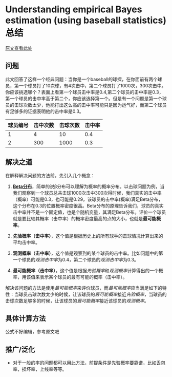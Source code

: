 # Understanding empirical Bayes estimation (using baseball statistics) 总结
[原文查看此处](http://varianceexplained.org/r/empirical_bayes_baseball/)
## 问题
此文回答了这样一个经典问题：当你是一个baseball的球探，在你面前有两个球员，第一个球员打了10次球，有4次击中，第二个球员打了1000次，300次击中。你应该挑选哪个？表面上看第一个球员击中率是0.4,第二个球员的击中率是0.3，第一个球员的击中率高于第二个，你应该选择第一个。但是有一个问题是第一个球员的击球次数太少，他能打出这么高的击中率可能只是因为运气好，而第二个球员有足够多的证据表明他的击中率是0.3。

|球员编号|击中次数|击球次数|击中率|
|---|---|---|---|
|1|4|10|0.4|
|2|300|1000|0.3|

## 解决之道
在解释解决问题的方法前，先引入几个概念：
1. **[Beta分布](http://varianceexplained.org/statistics/beta_distribution_and_baseball/)**，简单的说β分布可以理解为概率的概率分布。以击球问题为例，当我们观察到一个球员总共击球1000次击中300次得时候，我们真实的击中率（概率）可能是0.3，也可能是0.29，该球员的击中率(概率)满足Beta分布，这个分布在0.3的位置概率密度很高。Beta分布的原理告诉我们，球员的真实击中率并不是一个固定值，也是个随机变量，其满足Beta分布。评价一个球员就是要比较其概率（击中率）的概率密度最高的点的大小，也就是**最可能概率**。

1. **先验概率（击中率）**，这个值是根据历史上的所有球手的击球情况计算出来的平均击中率。
1. **观测概率（击中率）**，这个值是观察到的某个球员的击中率。比如问题中的第一个球员的*观测击中率*为0.4，第二个球员的*观测击中率*为0.3。
1. **最可能概率（击中率）**，这个值是根据*先验概率*和*观测概率*计算得出的一个概率，用该值来表示某个球员的最有可能的概率（击中率）。

解决该问题的方法是使用*最可能概率*来评价球员，而*最可能概率*应当满足如下的特性：当球员击球次数太少的时候，让该球员的*最可能概率*接近*先验概率*，当球员的击球次数足够多的时候，让该球员的*最可能概率*接近该球员的*观测概率*。

## 具体计算方法
公式不好编辑，参考原文吧

## 推广/泛化
- 对于一般的率的问题都可以用此方法，前提条件是先验概率要靠谱，比如丢包率，损坏率，上线率等等。

